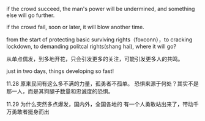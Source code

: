 if the crowd succeed, the man's power will be undermined, and something else will go further.

if the crowd fail, soon or later, it will blow another time.

from the start of protecting basic surviving rights（foxconn），to cracking lockdown, to demanding politcal rights(shang hai), where it will go?

从单点偶发，到多地开花，只会引发更多的关注，可能引发更多人的共鸣。

just in two days, things developing so fast!

11.28
原来民间有这么多不满的力量，孤勇者不孤单。
恐惧来源于何处？其实不是那一人，而是其狗腿子数量和忠诚度的恐惧。


11.29
为什么突然多点爆发，国内外，全国各地的
有一个人勇敢站出来了，带动千万勇敢者挺身而出

